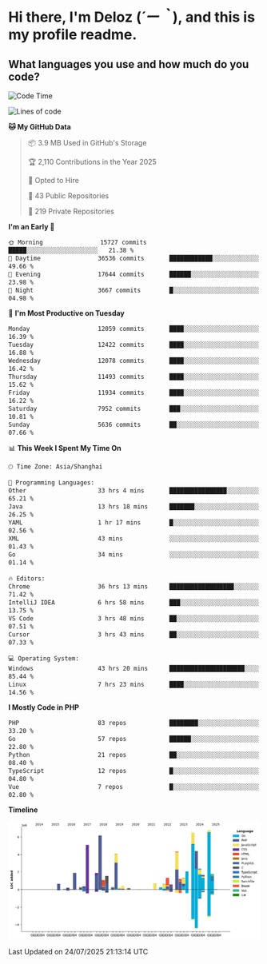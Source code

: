 # **Hi there, I'm Deloz (*´ー｀*), and this is my profile readme.**

## **What languages you use and how much do you code?**

<!--START_SECTION:waka-->
![Code Time](http://img.shields.io/badge/Code%20Time-6%2C958%20hrs%2022%20mins-blue)

![Lines of code](https://img.shields.io/badge/From%20Hello%20World%20I%27ve%20Written-60.3%20million%20lines%20of%20code-blue)

**🐱 My GitHub Data** 

> 📦 3.9 MB Used in GitHub's Storage 
 > 
> 🏆 2,110 Contributions in the Year 2025
 > 
> 💼 Opted to Hire
 > 
> 📜 43 Public Repositories 
 > 
> 🔑 219 Private Repositories 
 > 
**I'm an Early 🐤** 

```text
🌞 Morning                15727 commits       █████░░░░░░░░░░░░░░░░░░░░   21.38 % 
🌆 Daytime                36536 commits       ████████████░░░░░░░░░░░░░   49.66 % 
🌃 Evening                17644 commits       ██████░░░░░░░░░░░░░░░░░░░   23.98 % 
🌙 Night                  3667 commits        █░░░░░░░░░░░░░░░░░░░░░░░░   04.98 % 
```
📅 **I'm Most Productive on Tuesday** 

```text
Monday                   12059 commits       ████░░░░░░░░░░░░░░░░░░░░░   16.39 % 
Tuesday                  12422 commits       ████░░░░░░░░░░░░░░░░░░░░░   16.88 % 
Wednesday                12078 commits       ████░░░░░░░░░░░░░░░░░░░░░   16.42 % 
Thursday                 11493 commits       ████░░░░░░░░░░░░░░░░░░░░░   15.62 % 
Friday                   11934 commits       ████░░░░░░░░░░░░░░░░░░░░░   16.22 % 
Saturday                 7952 commits        ███░░░░░░░░░░░░░░░░░░░░░░   10.81 % 
Sunday                   5636 commits        ██░░░░░░░░░░░░░░░░░░░░░░░   07.66 % 
```


📊 **This Week I Spent My Time On** 

```text
🕑︎ Time Zone: Asia/Shanghai

💬 Programming Languages: 
Other                    33 hrs 4 mins       ████████████████░░░░░░░░░   65.21 % 
Java                     13 hrs 18 mins      ███████░░░░░░░░░░░░░░░░░░   26.25 % 
YAML                     1 hr 17 mins        █░░░░░░░░░░░░░░░░░░░░░░░░   02.56 % 
XML                      43 mins             ░░░░░░░░░░░░░░░░░░░░░░░░░   01.43 % 
Go                       34 mins             ░░░░░░░░░░░░░░░░░░░░░░░░░   01.14 % 

🔥 Editors: 
Chrome                   36 hrs 13 mins      ██████████████████░░░░░░░   71.42 % 
IntelliJ IDEA            6 hrs 58 mins       ███░░░░░░░░░░░░░░░░░░░░░░   13.75 % 
VS Code                  3 hrs 48 mins       ██░░░░░░░░░░░░░░░░░░░░░░░   07.51 % 
Cursor                   3 hrs 43 mins       ██░░░░░░░░░░░░░░░░░░░░░░░   07.33 % 

💻 Operating System: 
Windows                  43 hrs 20 mins      █████████████████████░░░░   85.44 % 
Linux                    7 hrs 23 mins       ████░░░░░░░░░░░░░░░░░░░░░   14.56 % 
```

**I Mostly Code in PHP** 

```text
PHP                      83 repos            ████████░░░░░░░░░░░░░░░░░   33.20 % 
Go                       57 repos            ██████░░░░░░░░░░░░░░░░░░░   22.80 % 
Python                   21 repos            ██░░░░░░░░░░░░░░░░░░░░░░░   08.40 % 
TypeScript               12 repos            █░░░░░░░░░░░░░░░░░░░░░░░░   04.80 % 
Vue                      7 repos             █░░░░░░░░░░░░░░░░░░░░░░░░   02.80 % 
```



**Timeline**

![Lines of Code chart](https://raw.githubusercontent.com/deloz/deloz/main/assets/bar_graph.png)


 Last Updated on 24/07/2025 21:13:14 UTC
<!--END_SECTION:waka-->
